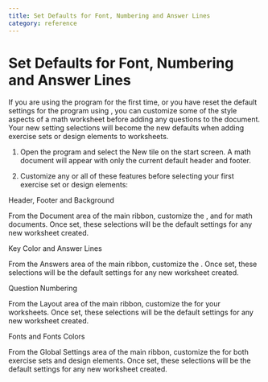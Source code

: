 ```yaml
---
title: Set Defaults for Font, Numbering and Answer Lines
category: reference
---
```


# Set Defaults for Font, Numbering and Answer Lines

If you are using the program for the first time, or you have reset the default settings for the program using , you can customize some of the style aspects of a math worksheet before adding any questions to the document. Your new setting selections will become the new defaults when adding exercise sets or design elements to worksheets.

1. Open the program and select the New tile on the start screen. A math document will appear with only the current default header and footer.

2. Customize any or all of these features before selecting your first exercise set or design elements:

Header, Footer and Background

From the Document area of the main ribbon, customize the , and for math documents. Once set, these selections will be the default settings for any new worksheet created.

Key Color and Answer Lines

From the Answers area of the main ribbon, customize the . Once set, these selections will be the default settings for any new worksheet created.

Question Numbering

From the Layout area of the main ribbon, customize the for your worksheets. Once set, these selections will be the default settings for any new worksheet created.

Fonts and Fonts Colors

From the Global Settings area of the main ribbon, customize the for both exercise sets and design elements. Once set, these selections will be the default settings for any new worksheet created.
